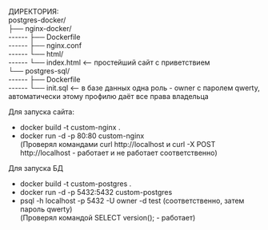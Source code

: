 ДИРЕКТОРИЯ:  
postgres-docker/  
├── nginx-docker/  
------  ├── Dockerfile     
------  ├── nginx.conf  
------  └── html/    
------  └── index.html   <— простейший сайт с приветствием  
└── postgres-sql/  
------  ├── Dockerfile  
------  └── init.sql     <— в базе данных одна роль - owner с паролем qwerty, автоматически этому профилю даёт все права владельца  

Для запуска сайта:  
* docker build -t custom-nginx .  
* docker run -d -p 80:80 custom-nginx  
(Проверял командами curl http://localhost и curl -X POST http://localhost - работает и не работает соответственно)  

Для запуска БД  
* docker build -t custom-postgres .  
* docker run -d -p 5432:5432 custom-postgres  
* psql -h localhost -p 5432 -U owner -d test (соответственно, затем пароль qwerty)  
(Проверял командой SELECT version(); - работает)  
